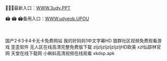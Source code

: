 <p>
	🕎🕎🕎最新入口：<a href="http://www.baidu.com/link?url=6MA2SWnO3Raqke39an_0PUxosM6ZrUGzi1BN9tNnlPW&wd">WWW.3udy.PPT</a> 
	<p>
		🏟
🏟
🏟备用入口：<a href="http://www.baidu.com/link?url=6MA2SWnO3Raqke39an_0PUxosM6ZrUGzi1BN9tNnlPW&wd">WWW.udyeob.UPOU</a> 
	</p>
	<p>
		<br />
	</p>
	<p>
		国产2卡3卡4卡无卡免费网站
我的好妈妈1中文字幕HD
狼群社区视频免费观看游戏
歪歪软件
无人区在线高清完整免费版下载
zljzljzljzljzljzljHD欧美
xzl仙踪林官网
天堂在线下载网
小蝌蚪高清视频在线观看
xkdsp.apk
	</p>
